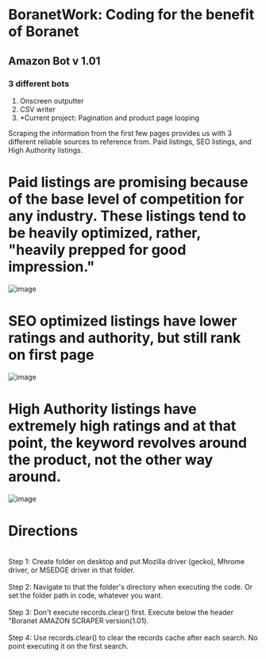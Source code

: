 # BoranetWork: Coding for the benefit of Boranet 
## Amazon Bot v 1.01
### 3 different bots
1) Onscreen outputter 
2) CSV writer
3) *Current project: Pagination and product page looping

Scraping the information from the first few pages provides us with 3 different reliable sources to reference from. Paid listings, SEO listings, and High Authority listings.

# Paid listings are promising because of the base level of competition for any industry. These listings tend to be heavily optimized, rather, "heavily prepped for good impression."
![image](https://user-images.githubusercontent.com/82443544/114599804-9590fd00-9c61-11eb-8dcf-4eb6baf7546e.png)


# SEO optimized listings have lower ratings and authority, but still rank on first page
![image](https://user-images.githubusercontent.com/82443544/114601923-0b966380-9c64-11eb-8347-0146f0cd81be.png)


# High Authority listings have extremely high ratings and at that point, the keyword revolves around the product, not the other way around.
![image](https://user-images.githubusercontent.com/82443544/114602381-89f30580-9c64-11eb-958e-ca202f2ff66c.png)

# Directions
<br> Step 1: Create folder on desktop and put Mozilla driver (gecko), Mhrome driver, or MSEDGE driver in that folder. </br>
<br>Step 2: Navigate to that the folder's directory when executing the code. Or set the folder path in code, whatever you want.</br>
<br>Step 3: Don't execute records.clear() first. Execute below the header "Boranet AMAZON SCRAPER version(1.01).</br>
<br>Step 4: Use records.clear() to clear the records cache after each search. No point executing it on the first search.</br>


